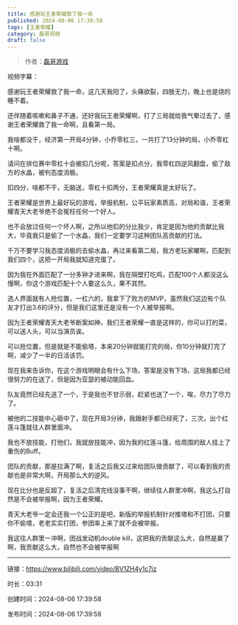 ```yaml
---
title: 感谢玩王者荣耀救了我一命
published: 2024-08-06 17:39:58
tags: [王者荣耀]
category: 磊哥视频
draft: false
---
```



> 作者：[磊哥游戏](https://space.bilibili.com/268941858?spm_id_from=333.788.upinfo.head.click)

视频字幕：

感谢玩王者荣耀救了我一命，这几天我阳了，头痛欲裂，四肢无力，晚上也是烧的睡不着。

还伴随着咳嗽和鼻子不通，还好我玩王者荣耀啊，打了三局就给我气晕过去了，感谢王者荣耀救了我一命啊，且看第一局。

我啥都没干，经济第一开局4分钟，小乔零杠三，一共打了13分钟的局，小乔零杠十啊。

请问在排位赛中零杠十会被扣几分呢，答案是扣点分，我零杠四逆风翻盘，偷了敌方的水晶，被判态度消极。

扣四分，啥都不干，无脑送，零杠十扣两分，王者荣耀真是太好玩了。

王者荣耀是世界上最好玩的游戏，举报机制，公平玩家素质高，对局和谐，王者荣耀青天大老爷绝不会冤枉任何一个好人。

也不会放过任何一个坏人啊，之所以他扣的分比我少，肯定是因为他的贡献比我大，毕竟我只是偷了一个水晶，我们一定要学习这种团队高贡献的打法。

千万不要学习我态度消极的去偷水晶，再过来看第二局，我方老玩家曜啊，匹配到我们四个，这把一开局我就知道完蛋了。

因为我在外面匹配了一分多钟才进来啊，我在隔壁打吃鸡，匹配100个人都没这么慢啊，你这个游戏匹配十个人要这么久，果不其然。

选人界面就有人抢位置，一杠六的，我拿下了败方的MVP，虽然我们这边有个队友才打出3.6的评分，但是我们这里还是没有一个人被举报啊。

因为王者荣耀青天大老爷断案如神，我们王者荣耀一直是这样的，你可以打的菜，可以送人头，可以当演员诶。

可以抢位置，但是就是不能偷塔，本来20分钟就能打完的局，你10分钟就打完了啊，减少了一半的日活该罚。

现在我来告诉你，在这个游戏明眼会有什么下场，答案是没有下场，这局我都已经很努力的在送了，但是因为亚瑟的被动能回血。

队友竟然已经先送了一个，于是我也不甘示弱，赶紧也送了一个，唉，尽力了尽力了。

被他的二技能中心砸中了，现在开局3分钟，我跟射手都已经死了，三次，出个红莲斗篷就往人群里面冲。

我也不放技能，打他们，我就放技能冲，因为我的红莲斗篷，给周围的敌人挂上了重伤的Buff。

团队的贡献，那是拉满了啊，复活之后我又过来给团队做贡献了，可以看到我的贡献也是非常大啊，开局那么大的逆风。

现在比分也是反超了，复活之后清完线没事干啊，继续往人群里冲啊，我这么打自然是不会被举报啊，因为王者荣耀。

青天大老爷一定会还我一个公正的是吧，新版的举报机制针对推塔和不打团，只要你不偷塔，老老实实打团，参团率上来了就不会被举报。

我这往人群里一冲啊，团战发动机double kill，这把我的贡献这么大，自然是赢了啊，我贡献这么大，自然也不会被举报啊

---


链接：https://www.bilibili.com/video/BV1ZH4y1c7iz



时长：03:31

创建时间：2024-08-06 17:39:58

发布时间：2024-08-06 17:39:58
